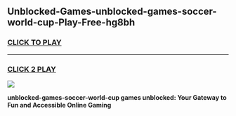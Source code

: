 
## Unblocked-Games-unblocked-games-soccer-world-cup-Play-Free-hg8bh
<h3>
<a href="https://premium76.site?title=unblocked-games-soccer-world-cup&ref=18A1">CLICK TO PLAY</a></h3>
<hr>

<h3>
<a href="https://premium76.site?title=unblocked-games-soccer-world-cup&ref=18A1">CLICK 2 PLAY</a>
  
</h3>

<a href="https://premium76.site?title=unblocked-games-soccer-world-cup&ref=18A1"><img src="https://clearcache.store/games.png"></a>


**unblocked-games-soccer-world-cup games unblocked: Your Gateway to Fun and Accessible Online Gaming**
